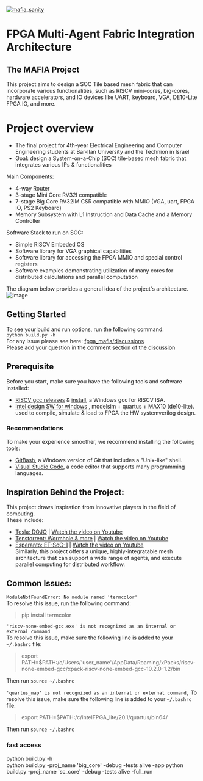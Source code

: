 [![mafia_sanity](https://github.com/amichai-bd/fpga_mafia/actions/workflows/mafia_sanity.yml/badge.svg)](https://github.com/amichai-bd/fpga_mafia/actions/workflows/mafia_sanity.yml)

# FPGA Multi-Agent Fabric Integration Architecture
## The MAFIA Project

This project aims to design a SOC Tile based mesh fabric that can incorporate various functionalities, such as RISCV mini-cores, big-cores, hardware accelerators, and IO devices like UART, keyboard, VGA, DE10-Lite FPGA IO, and more.

# Project overview
- The final project for 4th-year Electrical Engineering and Computer Engineering students at Bar-Ilan University and the Technion in Israel  
- Goal: design a System-on-a-Chip (SOC) tile-based mesh fabric that integrates various IPs & functionalities  

Main Components:  
- 4-way Router  
- 3-stage Mini Core RV32I compatible   
- 7-stage Big Core RV32IM CSR compatible with MMIO (VGA, uart, FPGA IO, PS2 Keyboard)  
- Memory Subsystem with L1 Instruction and Data Cache and a Memory Controller  

Software Stack to run on SOC:
- Simple RISCV Embeded OS
- Software library for VGA graphical capabilities
- Software library for accessing the FPGA MMIO and special control registers
- Software examples demonstrating utilization of many cores for distributed calculations and parallel computation

The diagram below provides a general idea of the project's architecture.   
![image](https://user-images.githubusercontent.com/81047407/218485725-d4442e94-7129-48b9-92bb-8f2ce52a301c.png)

## Getting Started
To see your build and run options, run the following command:  
```python build.py -h ```  
For any issue please see here: [fpga_mafia/discussions](https://github.com/amichai-bd/fpga_mafia/discussions/101)  
Please add your question in the comment section of the discussion

## Prerequisite
Before you start, make sure you have the following tools and software installed:
- [RISCV gcc releases](https://github.com/xpack-dev-tools/riscv-none-embed-gcc-xpack/releases/) & [install](https://xpack.github.io/riscv-none-embed-gcc/install/), a Windows gcc for RISCV ISA.  
- [Intel design SW for windows](https://www.intel.com/content/www/us/en/software-kit/660907/intel-quartus-prime-lite-edition-design-software-version-20-1-1-for-windows.html) , modelsim + quartus + MAX10 (de10-lite). used to compile, simulate & load to FPGA the HW systemverilog design.  
### Recommendations
To make your experience smoother, we recommend installing the following tools:
- [GitBash](https://gitforwindows.org/), a Windows version of Git that includes a "Unix-like" shell.  
- [Visual Studio Code](https://code.visualstudio.com/download), a code editor that supports many programming languages.  

## Inspiration Behind the Project:  
This project draws inspiration from innovative players in the field of computing.  
These include:  
- [Tesla: DOJO](https://www.tesla.com/AI) | [Watch the video on Youtube](https://www.youtube.com/watch?v=DSw3IwsgNnc)  
- [Tenstorrent: Wormhole & more](https://tenstorrent.com/) | [Watch the video on Youtube](https://www.youtube.com/watch?v=32CRYenTcdw)  
- [Esperanto: ET-SoC-1](https://www.esperanto.ai/)  | [Watch the video on Youtube](https://www.youtube.com/watch?v=5foT3huJ_Gg)  
Similarly, this project offers a unique, highly-integratable mesh architecture that can support a wide range of agents, and execute parallel computing for distributed workflow.

## Common Issues:

``` ModuleNotFoundError: No module named 'termcolor' ```  
  To resolve this issue, run the following command:  
> pip install termcolor


``` 'riscv-none-embed-gcc.exe' is not recognized as an internal or external command ```  
To resolve this issue, make sure the following line is added to your `~/.bashrc` file:   
> export PATH=$PATH:/c/Users/'user_name'/AppData/Roaming/xPacks/riscv-none-embed-gcc/xpack-riscv-none-embed-gcc-10.2.0-1.2/bin   

Then run ``` source ~/.bashrc ```   

``` 'quartus_map' is not recognized as an internal or external command, ```
To resolve this issue, make sure the following line is added to your `~/.bashrc` file:   
> export PATH=$PATH:/c/intelFPGA_lite/20.1/quartus/bin64/   

Then run ``` source ~/.bashrc ```    

### fast access
python build.py -h  
python build.py -proj_name 'big_core' -debug -tests alive -app 
python build.py -proj_name 'sc_core' -debug -tests alive -full_run
